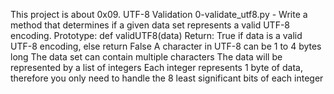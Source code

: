 This project is about 0x09. UTF-8 Validation
0-validate_utf8.py - Write a method that determines if a given data set represents a valid UTF-8 encoding.
Prototype: def validUTF8(data)
Return: True if data is a valid UTF-8 encoding, else return False
A character in UTF-8 can be 1 to 4 bytes long
The data set can contain multiple characters
The data will be represented by a list of integers
Each integer represents 1 byte of data, therefore you only need to handle the 8 least significant bits of each integer
